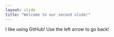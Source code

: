 ```yaml
---
layout: slide
title: "Welcome to our second slide!"
---
```

I like using GitHub!
Use the left arrow to go back!
